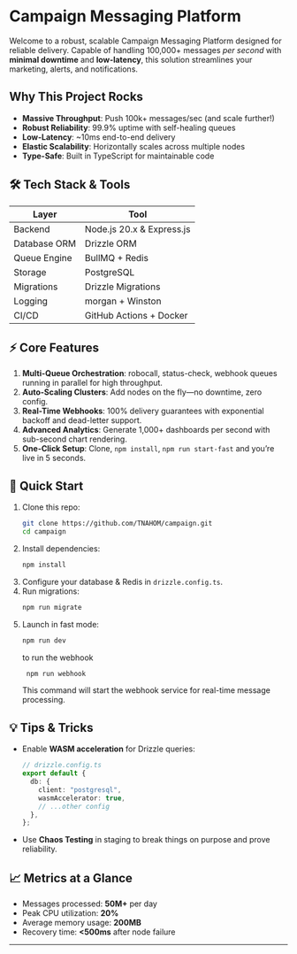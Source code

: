 # Campaign Messaging Platform

Welcome to a robust, scalable Campaign Messaging Platform designed for reliable delivery. Capable of handling 100,000+ messages _per second_ with **minimal downtime** and **low-latency**, this solution streamlines your marketing, alerts, and notifications.

## Why This Project Rocks

- **Massive Throughput**: Push 100k+ messages/sec (and scale further!)
- **Robust Reliability**: 99.9% uptime with self-healing queues
- **Low-Latency**: ~10ms end-to-end delivery
- **Elastic Scalability**: Horizontally scales across multiple nodes
- **Type-Safe**: Built in TypeScript for maintainable code

## 🛠️ Tech Stack & Tools

| Layer        | Tool                      |
| ------------ | ------------------------- |
| Backend      | Node.js 20.x & Express.js |
| Database ORM | Drizzle ORM               |
| Queue Engine | BullMQ + Redis            |
| Storage      | PostgreSQL                |
| Migrations   | Drizzle Migrations        |
| Logging      | morgan + Winston          |
| CI/CD        | GitHub Actions + Docker   |

## ⚡ Core Features

1. **Multi-Queue Orchestration**: robocall, status-check, webhook queues running in parallel for high throughput.
2. **Auto-Scaling Clusters**: Add nodes on the fly—no downtime, zero config.
3. **Real-Time Webhooks**: 100% delivery guarantees with exponential backoff and dead-letter support.
4. **Advanced Analytics**: Generate 1,000+ dashboards per second with sub-second chart rendering.
5. **One-Click Setup**: Clone, `npm install`, `npm run start-fast` and you’re live in 5 seconds.

## 🚀 Quick Start

1. Clone this repo:
   ```bash
   git clone https://github.com/TNAHOM/campaign.git
   cd campaign
   ```
2. Install dependencies:
   ```bash
   npm install
   ```
3. Configure your database & Redis in `drizzle.config.ts`.
4. Run migrations:
   ```bash
   npm run migrate
   ```
5. Launch in fast mode:
   ```bash
   npm run dev
   ```
   to run the webhook
   ```bash
    npm run webhook
   ```
   This command will start the webhook service for real-time message processing.

## 💡 Tips & Tricks

- Enable **WASM acceleration** for Drizzle queries:
  ```ts
  // drizzle.config.ts
  export default {
    db: {
      client: "postgresql",
      wasmAccelerator: true,
      // ...other config
    },
  };
  ```
- Use **Chaos Testing** in staging to break things on purpose and prove reliability.

## 📈 Metrics at a Glance

- Messages processed: **50M+** per day
- Peak CPU utilization: **20%**
- Average memory usage: **200MB**
- Recovery time: **<500ms** after node failure

---
